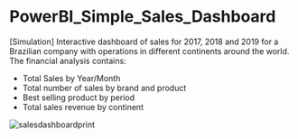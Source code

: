 # PowerBI_Simple_Sales_Dashboard

[Simulation] Interactive dashboard of sales for 2017, 2018 and 2019 for a Brazilian company with operations in different continents around the world. The financial analysis contains:

- Total Sales by Year/Month
- Total number of sales by brand and product
- Best selling product by period
- Total sales revenue by continent

![salesdashboardprint](https://user-images.githubusercontent.com/90803914/202059431-625cd526-cdf1-48a0-bed5-642e3aefede2.png)
